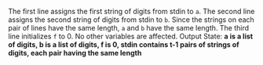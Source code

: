The first line assigns the first string of digits from stdin to `a`. The second line assigns the second string of digits from stdin to `b`. Since the strings on each pair of lines have the same length, `a` and `b` have the same length. The third line initializes `f` to 0. No other variables are affected. 
Output State: **a is a list of digits, b is a list of digits, f is 0, stdin contains t-1 pairs of strings of digits, each pair having the same length**